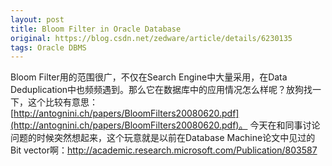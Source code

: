 ```yaml
---
layout: post
title: Bloom Filter in Oracle Database
original: https://blog.csdn.net/zedware/article/details/6230135
tags: Oracle DBMS
---
```


Bloom Filter用的范围很广，不仅在Search Engine中大量采用，在Data Deduplication中也频频遇到。那么它在数据库中的应用情况怎么样呢？放狗找一下，这个比较有意思：[http://antognini.ch/papers/BloomFilters20080620.pdf](http://antognini.ch/papers/BloomFilters20080620.pdf)。
今天在和同事讨论问题的时候突然想起来，这个玩意就是以前在Database Machine论文中见过的Bit vector啊：http://academic.research.microsoft.com/Publication/803587
